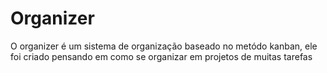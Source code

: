 # Organizer

O organizer é um sistema de organização baseado no metódo kanban, ele foi criado pensando em como se organizar em projetos de muitas tarefas
